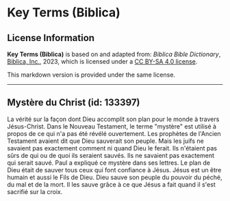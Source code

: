 # Key Terms (Biblica)

## License Information

**Key Terms (Biblica)** is based on and adapted from: _Biblica Bible Dictionary_, [Biblica, Inc.](https://www.biblica.com/), 2023, which is licensed under a [CC BY-SA 4.0 license](https://creativecommons.org/licenses/by-sa/4.0/legalcode.en).

This markdown version is provided under the same license.



--------------------------------

## Mystère du Christ (id: 133397)

La vérité sur la façon dont Dieu accomplit son plan pour le monde à travers Jésus\-Christ. Dans le Nouveau Testament, le terme "mystère" est utilisé à propos de ce qui n'a pas été révélé ouvertement. Les prophètes de l'Ancien Testament avaient dit que Dieu sauverait son peuple. Mais les juifs ne savaient pas exactement comment ni quand Dieu le ferait. Ils n'étaient pas sûrs de qui ou de quoi ils seraient sauvés. Ils ne savaient pas exactement qui serait sauvé. Paul a expliqué ce mystère dans ses lettres. Le plan de Dieu était de sauver tous ceux qui font confiance à Jésus. Jésus est un être humain et aussi le Fils de Dieu. Dieu sauve son peuple du pouvoir du péché, du mal et de la mort. Il les sauve grâce à ce que Jésus a fait quand il s'est sacrifié sur la croix.



